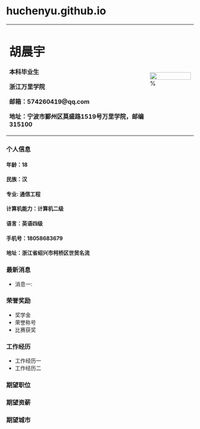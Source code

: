 # huchenyu.github.io
<table border="0">
  <tr>
    <td width="75%">
      <h1>胡晨宇</h1>
      <p><b>本科毕业生</b></p>
      <p><b>浙江万里学院</b></p>
      <p><b>邮箱：574260419@qq.com</b></p>
      <p><b>地址：宁波市鄞州区莫盛路1519号万里学院，邮编315100</b></p>
    </td>
    <td width="25%">
      <img src="/证件照.jpg" width="100%">      % 
    </td>
  </tr>
</table>

### 个人信息
#### 年龄：18
#### 民族：汉
#### 专业: 通信工程
#### 计算机能力：计算机二级
#### 语言：英语四级
#### 手机号：18058683679
#### 地址：浙江省绍兴市柯桥区世贸名流

### 最新消息
- 消息一:

### 荣誉奖励
- 奖学金
- 荣誉称号
- 比赛获奖

### 工作经历
- 工作经历一
- 工作经历二

### 期望职位

### 期望资薪

### 期望城市
